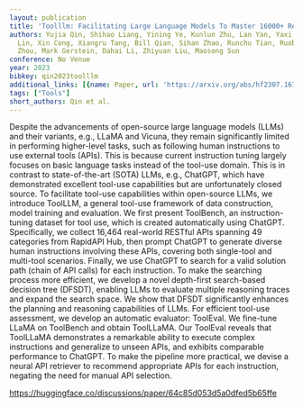 ```yaml
---
layout: publication
title: 'Toolllm: Facilitating Large Language Models To Master 16000+ Real-world Apis'
authors: Yujia Qin, Shihao Liang, Yining Ye, Kunlun Zhu, Lan Yan, Yaxi Lu, Yankai
  Lin, Xin Cong, Xiangru Tang, Bill Qian, Sihan Zhao, Runchu Tian, Ruobing Xie, Jie
  Zhou, Mark Gerstein, Dahai Li, Zhiyuan Liu, Maosong Sun
conference: No Venue
year: 2023
bibkey: qin2023toolllm
additional_links: [{name: Paper, url: 'https://arxiv.org/abs/hf2307.16789'}]
tags: ["Tools"]
short_authors: Qin et al.
---
```

Despite the advancements of open-source large language models (LLMs) and their variants, e.g., LLaMA and Vicuna, they remain significantly limited in performing higher-level tasks, such as following human instructions to use external tools (APIs). This is because current instruction tuning largely focuses on basic language tasks instead of the tool-use domain. This is in contrast to state-of-the-art (SOTA) LLMs, e.g., ChatGPT, which have demonstrated excellent tool-use capabilities but are unfortunately closed source. To facilitate tool-use capabilities within open-source LLMs, we introduce ToolLLM, a general tool-use framework of data construction, model training and evaluation. We first present ToolBench, an instruction-tuning dataset for tool use, which is created automatically using ChatGPT. Specifically, we collect 16,464 real-world RESTful APIs spanning 49 categories from RapidAPI Hub, then prompt ChatGPT to generate diverse human instructions involving these APIs, covering both single-tool and multi-tool scenarios. Finally, we use ChatGPT to search for a valid solution path (chain of API calls) for each instruction. To make the searching process more efficient, we develop a novel depth-first search-based decision tree (DFSDT), enabling LLMs to evaluate multiple reasoning traces and expand the search space. We show that DFSDT significantly enhances the planning and reasoning capabilities of LLMs. For efficient tool-use assessment, we develop an automatic evaluator: ToolEval. We fine-tune LLaMA on ToolBench and obtain ToolLLaMA. Our ToolEval reveals that ToolLLaMA demonstrates a remarkable ability to execute complex instructions and generalize to unseen APIs, and exhibits comparable performance to ChatGPT. To make the pipeline more practical, we devise a neural API retriever to recommend appropriate APIs for each instruction, negating the need for manual API selection.

https://huggingface.co/discussions/paper/64c85d053d5a0dfed5b65ffe
